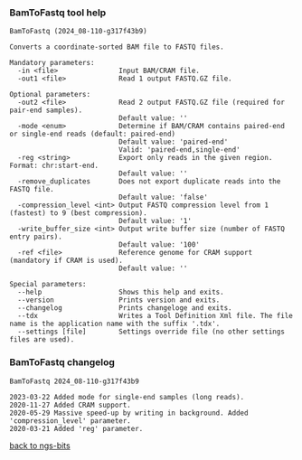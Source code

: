 ### BamToFastq tool help
	BamToFastq (2024_08-110-g317f43b9)
	
	Converts a coordinate-sorted BAM file to FASTQ files.
	
	Mandatory parameters:
	  -in <file>               Input BAM/CRAM file.
	  -out1 <file>             Read 1 output FASTQ.GZ file.
	
	Optional parameters:
	  -out2 <file>             Read 2 output FASTQ.GZ file (required for pair-end samples).
	                           Default value: ''
	  -mode <enum>             Determine if BAM/CRAM contains paired-end or single-end reads (default: paired-end)
	                           Default value: 'paired-end'
	                           Valid: 'paired-end,single-end'
	  -reg <string>            Export only reads in the given region. Format: chr:start-end.
	                           Default value: ''
	  -remove_duplicates       Does not export duplicate reads into the FASTQ file.
	                           Default value: 'false'
	  -compression_level <int> Output FASTQ compression level from 1 (fastest) to 9 (best compression).
	                           Default value: '1'
	  -write_buffer_size <int> Output write buffer size (number of FASTQ entry pairs).
	                           Default value: '100'
	  -ref <file>              Reference genome for CRAM support (mandatory if CRAM is used).
	                           Default value: ''
	
	Special parameters:
	  --help                   Shows this help and exits.
	  --version                Prints version and exits.
	  --changelog              Prints changeloge and exits.
	  --tdx                    Writes a Tool Definition Xml file. The file name is the application name with the suffix '.tdx'.
	  --settings [file]        Settings override file (no other settings files are used).
	
### BamToFastq changelog
	BamToFastq 2024_08-110-g317f43b9
	
	2023-03-22 Added mode for single-end samples (long reads).
	2020-11-27 Added CRAM support.
	2020-05-29 Massive speed-up by writing in background. Added 'compression_level' parameter.
	2020-03-21 Added 'reg' parameter.
[back to ngs-bits](https://github.com/imgag/ngs-bits)